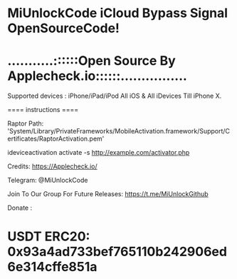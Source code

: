 # MiUnlockCode iCloud Bypass Signal OpenSourceCode!
# ...........::::::Open Source By Applecheck.io::::::................

Supported devices : iPhone/iPad/iPod  All iOS & All iDevices Till iPhone X.

==== instructions ====

Raptor Path: 'System/Library/PrivateFrameworks/MobileActivation.framework/Support/Certificates/RaptorActivation.pem'


ideviceactivation activate -s http://example.com/activator.php 


Credits: https://Applecheck.io/

Telegram: @MiUnlockCode

Join To Our Group For Future Releases: 
https://t.me/MiUnlockGithub

Donate :


# USDT ERC20: 0x93a4ad733bef765110b242906ed6e314cffe851a
